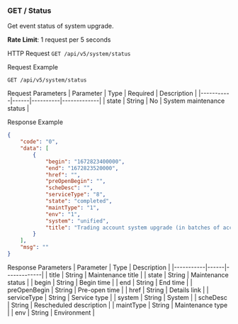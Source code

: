 ### GET / Status
Get event status of system upgrade.

**Rate Limit**: 1 request per 5 seconds  

HTTP Request
`GET /api/v5/system/status`

Request Example
```
GET /api/v5/system/status
```

Request Parameters
| Parameter | Type | Required | Description |
|-----------|------|----------|-------------|
| state | String | No | System maintenance status |

Response Example
```json
{
    "code": "0",
    "data": [
        {
            "begin": "1672823400000",
            "end": "1672823520000",
            "href": "",
            "preOpenBegin": "",
            "scheDesc": "",
            "serviceType": "8",
            "state": "completed",
            "maintType": "1",
            "env": "1",
            "system": "unified",
            "title": "Trading account system upgrade (in batches of accounts)"
        }
    ],
    "msg": ""
}
```

Response Parameters
| Parameter | Type | Description |
|-----------|------|-------------|
| title | String | Maintenance title |
| state | String | Maintenance status |
| begin | String | Begin time |
| end | String | End time |
| preOpenBegin | String | Pre-open time |
| href | String | Details link |
| serviceType | String | Service type |
| system | String | System |
| scheDesc | String | Rescheduled description |
| maintType | String | Maintenance type |
| env | String | Environment |
